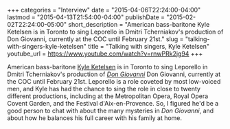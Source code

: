 +++
categories = "Interview"
date = "2015-04-06T22:24:00-04:00"
lastmod = "2015-04-13T21:54:00-04:00"
publishDate = "2015-02-02T22:24:00-05:00"
short_description = "American bass-baritone Kyle Ketelsen is in Toronto to sing Leporello in Dmitri Tcherniakov's production of Don Giovanni, currently at the COC until February 21st."
slug = "talking-with-singers-kyle-ketelsen"
title = "Talking with singers, Kyle Ketelsen"
youtube_url = https://www.youtube.com/watch?v=rnwPRk2jg94
+++

American bass-baritone [Kyle Ketelsen](http://kyleketelsen.instantencore.com/web/home.aspx) is in Toronto to sing Leporello in Dmitri Tcherniakov's production of [*Don Giovanni*](http://www.coc.ca/PerformancesAndTickets/1415Season/DonGiovanni.aspx) Don Giovanni, currently at the COC until February 21st. Leporello is a role coveted by most low-voiced men, and Kyle has had the chance to sing the role in close to twenty different productions, including at the Metropolitan Opera, Royal Opera Covent Garden, and the Festival d'Aix-en-Provence. So, I figured he'd be a good person to chat with about the many mysteries in *Don Giovanni*, and about how he balances his full career with his family at home.

